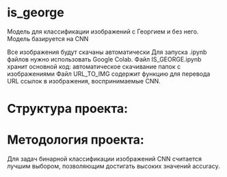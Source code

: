 # is_george
Модель для классификации изображений с Георгием и без него. 
Модель базируется на  CNN

Все изображения будут скачаны автоматически
Для запуска .ipynb файлов нужно использовать Google Colab.
Файл IS_GEORGE.ipynb хранит основной код: автоматическое скачивание папок с изображениями
Файл URL_TO_IMG содержит функцию для перевода URL ссылок в изображения, воспринимаемые CNN.
# Структура проекта:

# Методология проекта:
Для задач бинарной классификации изображений CNN считается лучшим выбором, позволяющим достигать высоких значений accuracy.


